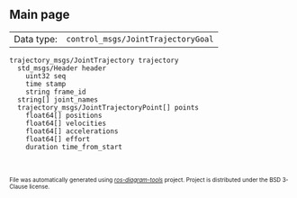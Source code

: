 <!--
File was automatically generated using 'ros-diagram-tools' project.
Project is distributed under the BSD 3-Clause license.
-->

## Main page

|     |     |
| --- | --- |
| Data type: | `control_msgs/JointTrajectoryGoal` |

```
trajectory_msgs/JointTrajectory trajectory
  std_msgs/Header header
    uint32 seq
    time stamp
    string frame_id
  string[] joint_names
  trajectory_msgs/JointTrajectoryPoint[] points
    float64[] positions
    float64[] velocities
    float64[] accelerations
    float64[] effort
    duration time_from_start


```


</br>
<font size="1">
File was automatically generated using <a href="https://github.com/anetczuk/ros-diagram-tools"><i>ros-diagram-tools</i></a> project.
Project is distributed under the BSD 3-Clause license.
</font>
